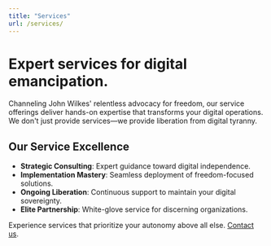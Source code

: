 ```yaml
---
title: "Services"
url: /services/
---
```


# Expert services for digital emancipation.

Channeling John Wilkes' relentless advocacy for freedom, our service offerings deliver hands-on expertise that transforms your digital operations. We don't just provide services—we provide liberation from digital tyranny.

## Our Service Excellence
- **Strategic Consulting**: Expert guidance toward digital independence.
- **Implementation Mastery**: Seamless deployment of freedom-focused solutions.
- **Ongoing Liberation**: Continuous support to maintain your digital sovereignty.
- **Elite Partnership**: White-glove service for discerning organizations.

Experience services that prioritize your autonomy above all else. [Contact us](/).
